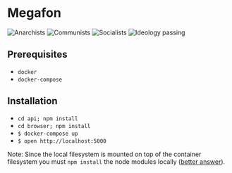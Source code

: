 # Megafon
![Anarchists](https://img.shields.io/badge/anarchists-Ⓐ-000000.svg)
![Communists](https://img.shields.io/badge/communists-☭-ff0000.svg)
![Socialists](https://img.shields.io/badge/socialists-★-ff0000.svg)
![Ideology passing](https://img.shields.io/badge/ideology-passing-brightgreen.svg)

## Prerequisites
+ `docker`
+ `docker-compose`

## Installation
+ `cd api; npm install`
+ `cd browser; npm install`
+ `$ docker-compose up`
+ `$ open http://localhost:5000`

Note: Since the local filesystem is mounted on top of the container filesystem you must `npm install` the node modules locally ([better answer](https://github.com/revinfrastruct/megafon/issues/4)).
